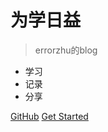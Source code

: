 # 为学日益 

> errorzhu的blog

- 学习
- 记录
- 分享


[GitHub](https://github.com/errorzhu/errorzhu.github.io)
[Get Started]((https://errorzhu.github.io/#/wiki))
